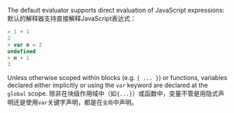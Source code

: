 
The default evaluator supports direct evaluation of JavaScript expressions:
默认的解释器支持直接解释JavaScript表达式：

```js
> 1 + 1
2
> var m = 2
undefined
> m + 1
3
```

Unless otherwise scoped within blocks (e.g. `{ ... }`) or functions, variables
declared either implicitly or using the `var` keyword are declared at the
`global` scope.
除非在块级作用域中（如`{...}`）或函数中，变量不管是用隐式声明还是使用`var`关键字声明，都是在`全局`中声明。
